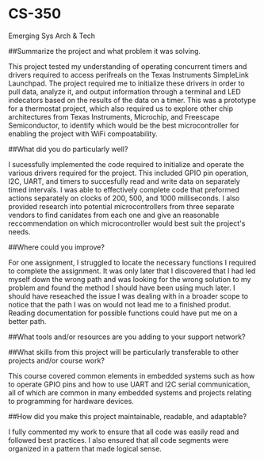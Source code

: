 # CS-350
Emerging Sys Arch &amp; Tech

##Summarize the project and what problem it was solving.

This project tested my understanding of operating concurrent timers and drivers required to access perifreals on the Texas Instruments SimpleLink Launchpad. The project required me to initialize these drivers in order to pull data, analyze it, and output information through a terminal and LED indecators based on the results of the data on a timer. This was a prototype for a thermostat project, which also required us to explore other chip architectures from Texas Instruments, Microchip, and Freescape Semiconductor, to identify which would be the best microcontroller for enabling the project with WiFi compoatability.

##What did you do particularly well?

I sucessfully implemented the code required to initialize and operate the various drivers required for the project. This included  GPIO pin operation, I2C, UART, and timers to succesfully read and write data on separately timed intervals. I was able to effectively complete code that preformed actions separately on clocks of 200, 500, and 1000 milliseconds. I also provided research into potential microcontrollers from three separate vendors to find canidates from each one and give an reasonable reccommendation on which microcontroller would best suit the project's needs.

##Where could you improve?

For one assignment, I struggled to locate the necessary functions I required to complete the assignment. It was only later that I discovered that I had led myself down the wrong path and was looking for the wrong solution to my problem and found the method I should have been using much later. I should have reseached the issue I was dealing with in a broader scope to notice that the path I was on would not lead me to a finished produt. Reading documentation for possible functions could have put me on a better path.

##What tools and/or resources are you adding to your support network?



##What skills from this project will be particularly transferable to other projects and/or course work?

This course covered common elements in embedded systems such as how to operate GPIO pins and how to use UART and I2C serial communication, all of which are common in many embedded systems and projects relating to programming for hardware devices.

##How did you make this project maintainable, readable, and adaptable?

I fully commented my work to ensure that all code was easily read and followed best practices. I also ensured that all code segments were organized in a pattern that made logical sense.

